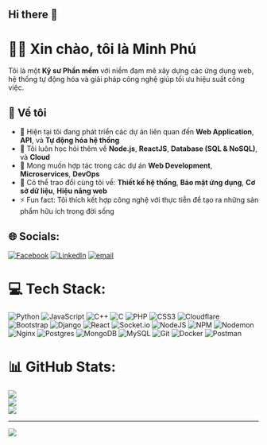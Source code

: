 ## Hi there 👋

<!--
**lephu2k6/lephu2k6** is a ✨ _special_ ✨ repository because its `README.md` (this file) appears on your GitHub profile.

Here are some ideas to get you started:

- 🔭 I’m currently working on ...
- 🌱 I’m currently learning ...
- 👯 I’m looking to collaborate on ...
- 🤔 I’m looking for help with ...
- 💬 Ask me about ...
- 📫 How to reach me: ...
- 😄 Pronouns: ...
- ⚡ Fun fact: ...
-->
# 👨‍💻 Xin chào, tôi là Minh Phú

Tôi là một **Kỹ sư Phần mềm** với niềm đam mê xây dựng các ứng dụng web, hệ thống tự động hóa và giải pháp công nghệ giúp tối ưu hiệu suất công việc.  

## 🚀 Về tôi
- 🔭 Hiện tại tôi đang phát triển các dự án liên quan đến **Web Application**, **API**, và **Tự động hóa hệ thống**  
- 🌱 Tôi luôn học hỏi thêm về **Node.js**, **ReactJS**, **Database (SQL & NoSQL)**, và **Cloud**  
- 👯 Mong muốn hợp tác trong các dự án **Web Development**, **Microservices**, **DevOps**  
- 💬 Có thể trao đổi cùng tôi về: **Thiết kế hệ thống**, **Bảo mật ứng dụng**, **Cơ sở dữ liệu**, **Hiệu năng web**  
- ⚡ Fun fact: Tôi thích kết hợp công nghệ với thực tiễn để tạo ra những sản phẩm hữu ích trong đời sống  




## 🌐 Socials:
[![Facebook](https://img.shields.io/badge/Facebook-%231877F2.svg?logo=Facebook&logoColor=white)](https://facebook.com/le.phu.03102006) [![LinkedIn](https://img.shields.io/badge/LinkedIn-%230077B5.svg?logo=linkedin&logoColor=white)](https://linkedin.com/in/lephune) [![email](https://img.shields.io/badge/Email-D14836?logo=gmail&logoColor=white)](mailto:lhmp8686@gmail.com) 

# 💻 Tech Stack:
![Python](https://img.shields.io/badge/python-3670A0?style=for-the-badge&logo=python&logoColor=ffdd54) ![JavaScript](https://img.shields.io/badge/javascript-%23323330.svg?style=for-the-badge&logo=javascript&logoColor=%23F7DF1E) ![C++](https://img.shields.io/badge/c++-%2300599C.svg?style=for-the-badge&logo=c%2B%2B&logoColor=white) ![C](https://img.shields.io/badge/c-%2300599C.svg?style=for-the-badge&logo=c&logoColor=white) ![PHP](https://img.shields.io/badge/php-%23777BB4.svg?style=for-the-badge&logo=php&logoColor=white) ![CSS3](https://img.shields.io/badge/css3-%231572B6.svg?style=for-the-badge&logo=css3&logoColor=white) ![Cloudflare](https://img.shields.io/badge/Cloudflare-F38020?style=for-the-badge&logo=Cloudflare&logoColor=white) ![Bootstrap](https://img.shields.io/badge/bootstrap-%238511FA.svg?style=for-the-badge&logo=bootstrap&logoColor=white) ![Django](https://img.shields.io/badge/django-%23092E20.svg?style=for-the-badge&logo=django&logoColor=white) ![React](https://img.shields.io/badge/react-%2320232a.svg?style=for-the-badge&logo=react&logoColor=%2361DAFB) ![Socket.io](https://img.shields.io/badge/Socket.io-black?style=for-the-badge&logo=socket.io&badgeColor=010101) ![NodeJS](https://img.shields.io/badge/node.js-6DA55F?style=for-the-badge&logo=node.js&logoColor=white) ![NPM](https://img.shields.io/badge/NPM-%23CB3837.svg?style=for-the-badge&logo=npm&logoColor=white) ![Nodemon](https://img.shields.io/badge/NODEMON-%23323330.svg?style=for-the-badge&logo=nodemon&logoColor=%BBDEAD) ![Nginx](https://img.shields.io/badge/nginx-%23009639.svg?style=for-the-badge&logo=nginx&logoColor=white) ![Postgres](https://img.shields.io/badge/postgres-%23316192.svg?style=for-the-badge&logo=postgresql&logoColor=white) ![MongoDB](https://img.shields.io/badge/MongoDB-%234ea94b.svg?style=for-the-badge&logo=mongodb&logoColor=white) ![MySQL](https://img.shields.io/badge/mysql-4479A1.svg?style=for-the-badge&logo=mysql&logoColor=white) ![Git](https://img.shields.io/badge/git-%23F05033.svg?style=for-the-badge&logo=git&logoColor=white) ![Docker](https://img.shields.io/badge/docker-%230db7ed.svg?style=for-the-badge&logo=docker&logoColor=white) ![Postman](https://img.shields.io/badge/Postman-FF6C37?style=for-the-badge&logo=postman&logoColor=white)
# 📊 GitHub Stats:
![](https://github-readme-stats.vercel.app/api?username=lephu2k6&theme=dark&hide_border=false&include_all_commits=false&count_private=false)<br/>
![](https://nirzak-streak-stats.vercel.app/?user=lephu2k6&theme=dark&hide_border=false)<br/>
![](https://github-readme-stats.vercel.app/api/top-langs/?username=lephu2k6&theme=dark&hide_border=false&include_all_commits=false&count_private=false&layout=compact)

---
[![](https://visitcount.itsvg.in/api?id=lephu2k6&icon=0&color=0)](https://visitcount.itsvg.in)

<!-- Proudly created with GPRM ( https://gprm.itsvg.in ) -->
